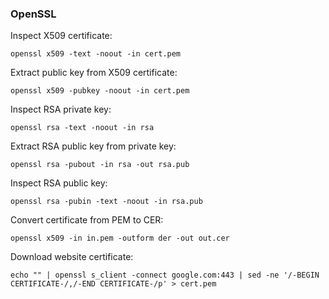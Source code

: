 ### OpenSSL

Inspect X509 certificate:

```
openssl x509 -text -noout -in cert.pem
```

Extract public key from X509 certificate:

```
openssl x509 -pubkey -noout -in cert.pem
```

Inspect RSA private key:

```
openssl rsa -text -noout -in rsa
```

Extract RSA public key from private key:

```
openssl rsa -pubout -in rsa -out rsa.pub
```

Inspect RSA public key:

```
openssl rsa -pubin -text -noout -in rsa.pub
```

Convert certificate from PEM to CER:

```
openssl x509 -in in.pem -outform der -out out.cer
```

Download website certificate:

```
echo "" | openssl s_client -connect google.com:443 | sed -ne '/-BEGIN CERTIFICATE-/,/-END CERTIFICATE-/p' > cert.pem
```
